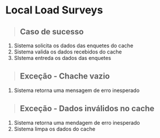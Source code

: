 # Local Load Surveys

> ## Caso de sucesso
1. Sistema solicita os dados das enquetes do cache
2. Sistema valida os dados recebidos do cache
3. SIstema entreda os dados das enquetes

> ## Exceção - Chache vazio
1. Sistema retorna uma mensagem de erro inesperado

> ## Exceção - Dados inválidos no cache
1. Sistema retorna uma mendagem de erro inesperado
2. Sistema limpa os dados do cache